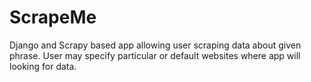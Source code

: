 # ScrapeMe
Django and Scrapy based app allowing user scraping data about given phrase. User may specify particular or default websites where app will looking for data.
